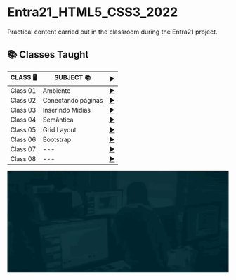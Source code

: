 # Entra21_HTML5_CSS3_2022

Practical content carried out in the classroom during the Entra21 project.

## 📚&nbsp;Classes Taught

| CLASS 🖥️ | SUBJECT 📚| <div align="center">▶️</div> |
|---------|---------|---------|
|Class 01| Ambiente |[<div align="center">▶️</div>](./class_01/)|
|Class 02| Conectando páginas |[<div align="center">▶️</div>](./class_02/)|
|Class 03| Inserindo Mídias |[<div align="center">▶️</div>](./class_03/)|
|Class 04| Semântica |[<div align="center">▶️</div>](./class_04/)|
|Class 05| Grid Layout |[<div align="center">▶️</div>](./class_05/)|
|Class 06| Bootstrap |[<div align="center">▶️</div>](./class_06/)|
|Class 07| --- |[<div align="center">▶️</div>](./class_07/)|
|Class 08| --- |[<div align="center">▶️</div>](./class_08/)|

  ![Gif Entra21](./gif/entra21.gif)